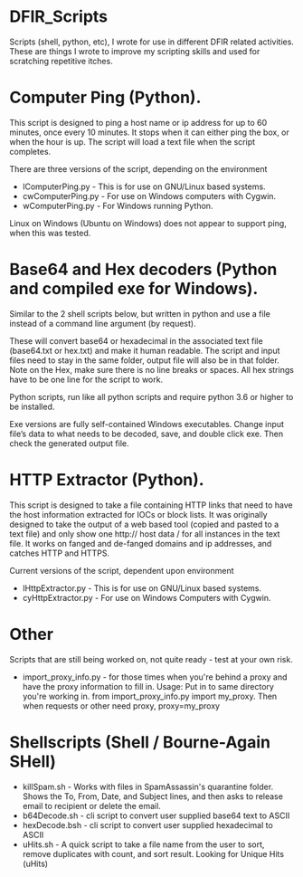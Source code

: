 # DFIR_Scripts
Scripts (shell, python, etc), I wrote for use in different DFIR related activities. These are things I wrote to improve my scripting skills and used for scratching repetitive itches.

# Computer Ping (Python).
  This script is designed to ping a host name or ip address for up to 60 minutes, once every 10 minutes. It stops when it can either ping the box, or when the hour is up. The script will load a text file when the script completes.

There are three versions of the script, depending on the environment
 * lComputerPing.py - This is for use on GNU/Linux based systems.
 * cwComputerPing.py - For use on Windows computers with Cygwin.
 * wComputerPing.py - For Windows running Python.
 
 Linux on Windows (Ubuntu on Windows) does not appear to support ping, when this was tested.

# Base64 and Hex decoders (Python and compiled exe for Windows).
  Similar to the 2 shell scripts below, but written in python and use a file instead of a command line argument (by request).
  
  These will convert base64 or hexadecimal in the associated text file (base64.txt or hex.txt) and make it human readable. The script and input files need to stay in the same folder, output file will also be in that folder. Note on the Hex, make sure there is no line breaks or spaces. All hex strings have to be one line for the script to work.
  
  Python scripts, run like all python scripts and require python 3.6 or higher to be installed.
  
  Exe versions are fully self-contained Windows executables. Change input file’s data to what needs to be decoded, save, and double click exe. Then check the generated output file.

# HTTP Extractor (Python).
  This script is designed to take a file containing HTTP links that need to have the host information extracted for IOCs or block lists. It was originally designed to take the output of a web based tool (copied and pasted to a text file) and only show one http:// host data / for all instances in the text file. It works on fanged and de-fanged domains and ip addresses, and catches HTTP and HTTPS.

Current versions of the script, dependent upon environment
 * lHttpExtractor.py - This is for use on GNU/Linux based systems.
 * cyHttpExtractor.py - For use on Windows Computers with Cygwin.
 
# Other
  Scripts that are still being worked on, not quite ready - test at your own risk.
   * import_proxy_info.py - for those times when you're behind a proxy and have the proxy information to fill in. Usage: Put in to same directory you're working in.  from import_proxy_info.py import my_proxy. Then when requests or other need proxy, proxy=my_proxy

# Shellscripts (Shell / Bourne-Again SHell)
* killSpam.sh - Works with files in SpamAssassin's quarantine folder. Shows the To, From, Date, and Subject lines, and then asks to release email to recipient or delete the email.
* b64Decode.sh - cli script to convert user supplied base64 text to ASCII
* hexDecode.bsh - cli script to convert user supplied hexadecimal to ASCII
* uHits.sh -  A quick script to take a file name from the user to sort, remove duplicates with count, and sort result. Looking for Unique Hits (uHits)

